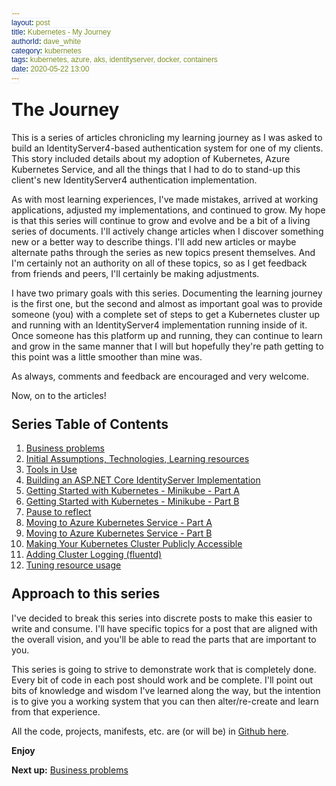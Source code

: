 ```yaml
---
layout: post
title: Kubernetes - My Journey
authorId: dave_white
category: kubernetes
tags: kubernetes, azure, aks, identityserver, docker, containers
date: 2020-05-22 13:00
---
```

# The Journey

This is a series of articles chronicling my learning journey as I was asked to build an IdentityServer4-based authentication system for one of my clients. This story included details about my adoption of Kubernetes, Azure Kubernetes Service, and all the things that I had to do to stand-up this client's new IdentityServer4 authentication implementation.

As with most learning experiences, I've made mistakes, arrived at working applications, adjusted my implementations, and continued to grow. My hope is that this series will continue to grow and evolve and be a bit of a living series of documents. I'll actively change articles when I discover something new or a better way to describe things. I'll add new articles or maybe alternate paths through the series as new topics present themselves. And I'm certainly not an authority on all of these topics, so as I get feedback from friends and peers, I'll certainly be making adjustments.

I have two primary goals with this series. Documenting the learning journey is the first one, but the second and almost as important goal was to provide someone (you) with a complete set of steps to get a Kubernetes cluster up and running with an IdentityServer4 implementation running inside of it. Once someone has this platform up and running, they can continue to learn and grow in the same manner that I will but hopefully they're path getting to this point was a little smoother than mine was.

As always, comments and feedback are encouraged and very welcome.

Now, on to the articles!

## Series Table of Contents

  1. [Business problems](/kubernetes/kubernetes-my-journey-part-1)
  1. [Initial Assumptions, Technologies, Learning resources](/kubernetes/kubernetes-my-journey-part-2)
  1. [Tools in Use](/kubernetes/kubernetes-my-journey-part-3)
  1. [Building an ASP.NET Core IdentityServer Implementation](/kubernetes/kubernetes-my-journey-part-4)
  1. [Getting Started with Kubernetes - Minikube - Part A](/kubernetes/kubernetes-my-journey-part-5a)
  1. [Getting Started with Kubernetes - Minikube - Part B](/kubernetes/kubernetes-my-journey-part-5b)
  1. [Pause to reflect](/kubernetes/kubernetes-my-journey-part-6)
  1. [Moving to Azure Kubernetes Service - Part A](/kubernetes/kubernetes-my-journey-part-7a)
  1. [Moving to Azure Kubernetes Service - Part B](/kubernetes/kubernetes-my-journey-part-7b)
  1. [Making Your Kubernetes Cluster Publicly Accessible](/kubernetes/kubernetes-my-journey-part-8)
  1. [Adding Cluster Logging (fluentd)](/kubernetes/kubernetes-my-journey-part-9)
  1. [Tuning resource usage](/kubernetes/kubernetes-my-journey-part-10)

## Approach to this series

I've decided to break this series into discrete posts to make this easier to write and consume. I'll have specific topics for a post that are aligned with the overall vision, and you'll be able to read the parts that are important to you.

This series is going to strive to demonstrate work that is completely done. Every bit of code in each post should work and be complete. I'll point out bits of knowledge and wisdom I've learned along the way, but the intention is to give you a working system that you can then alter/re-create and learn from that experience.

All the code, projects, manifests, etc. are (or will be) in [Github here](https://github.com/agileramblings/my-kubernetes-journey).

**Enjoy**

**Next up:**
[Business problems](/kubernetes/kubernetes-my-journey-part-1)
<style>
    h1, h2, h3, h4, h5, h6 {
       margin-top: 25px;
    }

    figure.highlight{
        background-color: #E8EEFE;
    }
    figure.highlight .gutter{
        color: #0033CD;
    }
    figure.highlight pre {
        font-family: 'Cascadia Code PL', monospace;
    }
    code {
        font-family: 'Cascadia Code PL', sans-serif;
        border-width: 0.1em;
        border-color: #E8EEFE;
        border-style: solid;
        border-radius: 0.3em;
        background-color: #E8EEFE;
        color: #0033CD;
        padding: 0em 0.4em;
        white-space: nowrap;
    }
</style>
